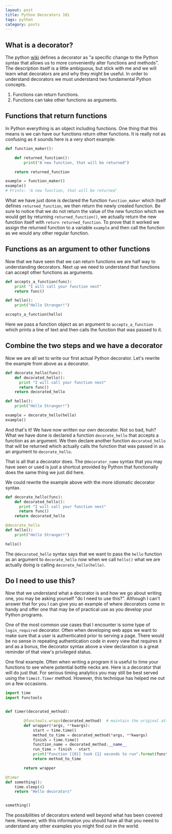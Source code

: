 ```yaml
---
layout: post
title: Python Decorators 101
tags: python
category: posts
---
```


## What is a decorator?

The python [wiki](https://wiki.python.org) defines a decorator as "a specific change to the Python
syntax that allows us to more conveniently alter functions and methods". The
description itself is a little ambiguous, but stick with me and we will learn
what decorators are and why they might be useful. In order to understand
decorators we must understand two fundamental Python concepts.
1. Functions can return functions.
2. Functions can take other functions as arguments.

## Functions that return functions

In Python everything is an object including functions. One thing that this means
is we can have our functions return other functions. It is really not as
confusing as it sounds here is a very short example:

``` python
def function_maker():

    def returned_function():
        print("A new function, that will be returned")

    return returned_function

example = function_maker()
example()
# Prints: 'A new function, that will be returned'
```

What we have just done is declared the function `function_maker` which itself
defines `returned_function`, we then return the newly created function. Be
sure to notice that we do not return the value of the new function which we
would get by returning `returned_function()`, we actually return the new function
itself with `return returned_function`. To prove that it worked we assign the
returned function to a variable `example` and then call the function
as we would any other regular function.

## Functions as an argument to other functions

Now that we have seen that we can return functions we are half way to
understanding decorators. Next up we need to understand that functions can
accept other functions as arguments.

``` python
def accepts_a_function(func):
    print "I will call your function next"
    return func()

def hello():
    print("Hello Stranger!")

accepts_a_function(hello)
```

Here we pass a function object as an argument to `accepts_a_function` which
prints a line of text and then calls the function that was passed to it.

## Combine the two steps and we have a decorator

Now we are all set to write our first actual Python decorator. Let's rewrite
the example from above as a decorator.

``` python
def decorate_hello(func):
    def decorated_hello():
      print "I will call your function next"
      return func()
    return decorated_hello

def hello():
    print("Hello Stranger!")

example = decorate_hello(hello)
example()
```

And that's it! We have now written our own decorator. Not so bad, huh? What we
have done is declared a function `decorate_hello` that accepts a function as
an argument. We then declare another function `decorated_hello` that will be
returned which actually calls the function that was passed in as an argument to
`decorate_hello`.

That is all that a decorator does. The `@decorator_name` syntax that you may
have seen or used is just a shortcut provided by Python that functionally does
the same thing we just did here.

We could rewrite the example above with the more idiomatic decorator syntax.

``` python
def decorate_hello(func):
    def decorated_hello():
      print "I will call your function next"
      return func()
    return decorated_hello

@decorate_hello
def hello():
    print("Hello Stranger!")

hello()
```

The `@decorated_hello` syntax says that we want to pass the `hello` function as
an argument to `decorate_hello` now when we call `hello()` what we are actually
doing is calling `decorate_hello(hello)`.

## Do I need to use this?

Now that we understand what a decorator is and how we go about writing one,
you may be asking yourself "do I need to use this?". Although I can't answer that
for you I can give you an example of where decorators come in handy and offer
one that may be of practical use as you develop your Python programs.

One of the most common use cases that I encounter is some type of
`login_required` decorator. Often when developing web apps we want to make
sure that a user is authenticated prior to serving a page. There would be no
sense in repeating authentication code in every view that requires it and as a
bonus, the decorator syntax above a view declaration is a great reminder of that
view's privileged status.

One final example. Often when writing a program it is useful to time your
functions to see where potential bottle necks are. Here is a decorator that
will do just that. For serious timing analytics you may still be best served
using the `timeit.Timer` method. However, this technique has helped me out on a
few occasions.

``` python
import time
import functools


def timer(decorated_method):

        @functools.wraps(decorated_method)  # maintain the original attributes __name__ etc
        def wrapper(*args, **kwargs):
            start = time.time()
            method_to_time = decorated_method(*args, **kwargs)
            finish = time.time()
            function_name = decorated_method.__name__
            run_time = finish - start
            print("Function [{0}] took {1} seconds to run".format(function_name, run_time))
            return method_to_time

        return wrapper

@timer
def something():
    time.sleep(4)
    return "Hello decorators"


something()
```

The possibilities of decorators extend well beyond what has been covered here.
However, with this information you should have all that you need to understand any
other examples you might find out in the world.
